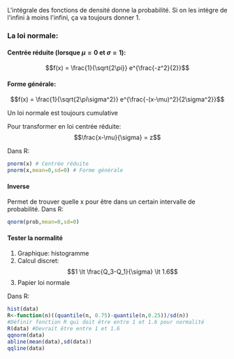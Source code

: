 L'intégrale des fonctions de densité donne la probabilité. Si on les intègre de l'infini à moins l'infini, ça va toujours donner 1. 

### La loi normale:

#### Centrée réduite (lorsque $\mu = 0$ et $\sigma = 1$):
$$f(x) = \frac{1}{\sqrt{2\pi}} e^{\frac{-z^2}{2}}$$

#### Forme générale:
$$f(x) = \frac{1}{\sqrt{2\pi\sigma^2}} e^{\frac{-(x-\mu)^2}{2\sigma^2}}$$

Un loi normale est toujours cumulative

Pour transformer en loi centrée réduite:
$$\frac{x-\mu}{\sigma} = z$$

Dans R: 
```r
pnorm(x) # Centrée réduite
pnorm(x,mean=0,sd=0) # Forme générale
```
#### Inverse
Permet de trouver quelle x pour être dans un certain intervalle de probabilité.
Dans R: 
```r
qnorm(prob,mean=0,sd=0)
```
#### Tester la normalité
1. Graphique: histogramme
2. Calcul discret:
$$1 \lt \frac{Q_3-Q_1}{\sigma} \lt 1.6$$
3. Papier loi normale

Dans R:
```r
hist(data)
R<-function(n)((quantile(n, 0.75)-quantile(n,0.25))/sd(n))
#Définir fonction R qui doit être entre 1 et 1.6 pour normalité
R(data) #Devrait être entre 1 et 1.6
qqnorm(data)
abline(mean(data),sd(data)) 
qqline(data)
```

